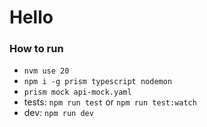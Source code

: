 # Hello

### How to run
- `nvm use 20`
- `npm i -g prism typescript nodemon`
- `prism mock api-mock.yaml`
- tests: `npm run test` or `npm run test:watch`
- dev: `npm run dev`
